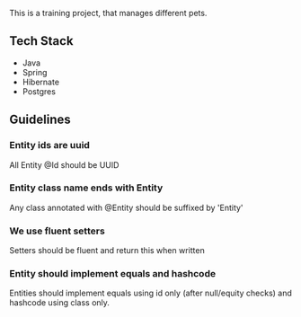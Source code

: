 This is a training project, that manages different pets.  


## Tech Stack
- Java
- Spring
- Hibernate
- Postgres

## Guidelines
### Entity ids are uuid
All Entity @Id should be UUID
### Entity class name ends with Entity
Any class annotated with @Entity should be suffixed by 'Entity'
### We use fluent setters
Setters should be fluent and return this when written
### Entity should implement equals and hashcode
Entities should implement equals using id only (after null/equity checks) and hashcode using class only.
